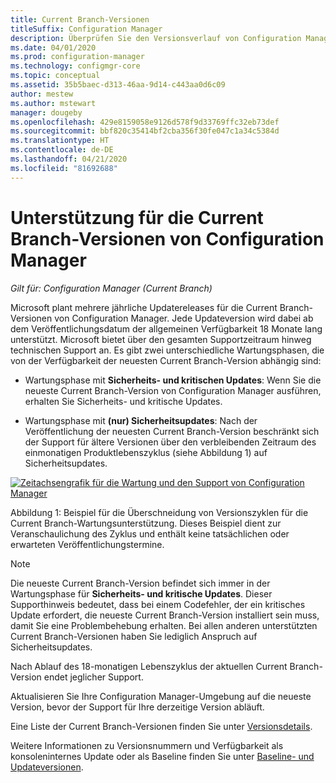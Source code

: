 ```yaml
---
title: Current Branch-Versionen
titleSuffix: Configuration Manager
description: Überprüfen Sie den Versionsverlauf von Configuration Manager, und erfahren Sie mehr über die Phasen des angebotenen Diensts.
ms.date: 04/01/2020
ms.prod: configuration-manager
ms.technology: configmgr-core
ms.topic: conceptual
ms.assetid: 35b5baec-d313-46aa-9d14-c443aa0d6c09
author: mestew
ms.author: mstewart
manager: dougeby
ms.openlocfilehash: 429e8159058e9126d578f9d33769ffc32eb73def
ms.sourcegitcommit: bbf820c35414bf2cba356f30fe047c1a34c5384d
ms.translationtype: HT
ms.contentlocale: de-DE
ms.lasthandoff: 04/21/2020
ms.locfileid: "81692688"
---
```

# <a name="support-for-configuration-manager-current-branch-versions"></a>Unterstützung für die Current Branch-Versionen von Configuration Manager

*Gilt für: Configuration Manager (Current Branch)*

Microsoft plant mehrere jährliche Updatereleases für die Current Branch-Versionen von Configuration Manager. Jede Updateversion wird dabei ab dem Veröffentlichungsdatum der allgemeinen Verfügbarkeit 18 Monate lang unterstützt. Microsoft bietet über den gesamten Supportzeitraum hinweg technischen Support an. Es gibt zwei unterschiedliche Wartungsphasen, die von der Verfügbarkeit der neuesten Current Branch-Version abhängig sind:

- Wartungsphase mit **Sicherheits- und kritischen Updates**: Wenn Sie die neueste Current Branch-Version von Configuration Manager ausführen, erhalten Sie Sicherheits- und kritische Updates.  

- Wartungsphase mit **(nur) Sicherheitsupdates**: Nach der Veröffentlichung der neuesten Current Branch-Version beschränkt sich der Support für ältere Versionen über den verbleibenden Zeitraum des einmonatigen Produktlebenszyklus (siehe Abbildung 1) auf Sicherheitsupdates.  

[ ![Zeitachsengrafik für die Wartung und den Support von Configuration Manager](media/servicing_support_timeline.png) ](media/servicing_support_timeline.png#lightbox)

Abbildung 1: Beispiel für die Überschneidung von Versionszyklen für die Current Branch-Wartungsunterstützung. Dieses Beispiel dient zur Veranschaulichung des Zyklus und enthält keine tatsächlichen oder erwarteten Veröffentlichungstermine.

> [!NOTE]  
> Die neueste Current Branch-Version befindet sich immer in der Wartungsphase für **Sicherheits- und kritische Updates**. Dieser Supporthinweis bedeutet, dass bei einem Codefehler, der ein kritisches Update erfordert, die neueste Current Branch-Version installiert sein muss, damit Sie eine Problembehebung erhalten. Bei allen anderen unterstützten Current Branch-Versionen haben Sie lediglich Anspruch auf Sicherheitsupdates.
>
> Nach Ablauf des 18-monatigen Lebenszyklus der aktuellen Current Branch-Version endet jeglicher Support.
>
> Aktualisieren Sie Ihre Configuration Manager-Umgebung auf die neueste Version, bevor der Support für Ihre derzeitige Version abläuft.

Eine Liste der Current Branch-Versionen finden Sie unter [Versionsdetails](updates.md#version-details).

Weitere Informationen zu Versionsnummern und Verfügbarkeit als konsoleninternes Update oder als Baseline finden Sie unter [Baseline- und Updateversionen](updates.md#bkmk_Baselines).
